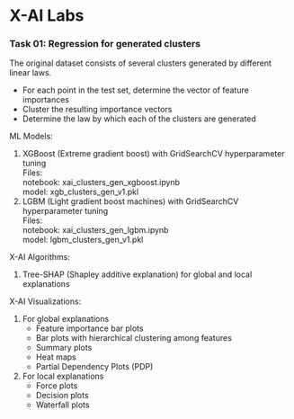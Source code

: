 # X-AI Labs

### Task 01: Regression for generated clusters  
The original dataset consists of several clusters generated by different linear laws.  
- For each point in the test set, determine the vector of feature importances
- Cluster the resulting importance vectors
- Determine the law by which each of the clusters are generated

ML Models:  
1) XGBoost (Extreme gradient boost) with GridSearchCV hyperparameter tuning  
   Files:  
   notebook: xai_clusters_gen_xgboost.ipynb  
   model: xgb_clusters_gen_v1.pkl  
3) LGBM (Light gradient boost machines) with GridSearchCV hyperparameter tuning  
   Files:  
   notebook: xai_clusters_gen_lgbm.ipynb  
   model: lgbm_clusters_gen_v1.pkl  

X-AI Algorithms:  
1) Tree-SHAP (Shapley additive explanation) for global and local explanations

X-AI Visualizations:  
1) For global explanations
   - Feature importance bar plots
   - Bar plots with hierarchical clustering among features
   - Summary plots
   - Heat maps
   - Partial Dependency Plots (PDP)
2) For local explanations
   - Force plots
   - Decision plots
   - Waterfall plots
